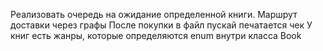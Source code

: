 Реализовать очередь на ожидание определенной книги.
Маршрут доставки через графы
После покупки в файл пускай печатается чек
У книг есть жанры, которые определяются enum внутри класса Book